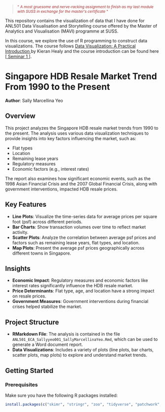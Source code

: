
><p style="font-size: 12px; color: brown;">"<em> A most gruesome and nerve-racking assignment to finish as my last module with SUSS in exchange for the master's certificate </em>"  </p>


This repository contains the visualization of data that I have done for ANL501 Data Visualisation and Storytelling course offered by the Master of Analytics and Visualisation (MAVI) programme at SUSS.

In this course, we explore the use of R programming to construct data visualizations. The course follows <a href="https://socviz.co/"> Data Visualization: A Practical Introduction </a> by Kieran Healy and the course introduction can be found here [<a href="https://nicholas-sim.github.io/ANL501-Data-Visualisation-and-Storytelling/seminar_1/"> Seminar 1 </a>].


# Singapore HDB Resale Market Trend From 1990 to the Present

**Author**: Sally Marcellina Yeo  

## Overview

This project analyzes the Singapore HDB resale market trends from 1990 to the present. The analysis uses various data visualization techniques to provide insights into key factors influencing the market, such as:

- Flat types
- Location
- Remaining lease years
- Regulatory measures
- Economic factors (e.g., interest rates)

The report also examines how significant economic events, such as the 1998 Asian Financial Crisis and the 2007 Global Financial Crisis, along with government interventions, impacted HDB resale prices.

## Key Features

- **Line Plots**: Visualize the time-series data for average prices per square foot (psf) across different periods.
- **Bar Charts**: Show transaction volumes over time to reflect market activity.
- **Scatter Plots**: Analyze the correlation between average psf prices and factors such as remaining lease years, flat types, and location.
- **Map Plots**: Present the average psf prices geographically across different towns in Singapore.

## Insights

- **Economic Impact**: Regulatory measures and economic factors like interest rates significantly influence the HDB resale market.
- **Price Determinants**: Flat type, age, and location have a strong impact on resale prices.
- **Government Measures**: Government interventions during financial crises helped stabilize the market.

## Project Structure

- **RMarkdown File**: The analysis is contained in the file `ANL501_ECA_Sallyyeo001_SallyMarcellinaYeo.Rmd`, which can be used to generate a Word document report.
- **Data Visualizations**: Includes a variety of plots (line plots, bar charts, scatter plots, map plots) to explore and understand market trends.

## Getting Started

### Prerequisites

Make sure you have the following R packages installed:

```r
install.packages(c("skimr", "stringr", "zoo", "tidyverse", "patchwork", "leaflet", "ggplot2", "dplyr", "sf"))

